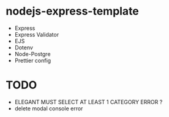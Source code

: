 # nodejs-express-template

-   Express
-   Express Validator
-   EJS
-   Dotenv
-   Node-Postgre
-   Prettier config

# TODO
- ELEGANT MUST SELECT AT LEAST 1 CATEGORY ERROR ?
- delete modal console error